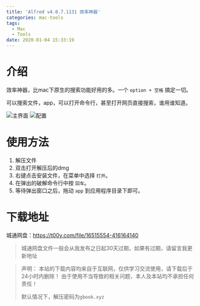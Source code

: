 ```yaml
---
title: 'Alfred v4.0.7.1131 效率神器'
categories: mac-tools
tags:
  - Mac
  - Tools
date: 2020-01-04 15:33:19
---
```

# 介绍
效率神器，比mac下原生的搜索功能好用的多。一个 `option + 空格` 搞定一切。

可以搜索文件，app，可以打开命令行，甚至打开网页直接搜索，谁用谁知道。

![主界面](https://i.loli.net/2020/01/04/glhOW9c7FtP8H6L.jpg)
![配置](https://i.loli.net/2020/01/04/xHJBqEcpTQuP8Lw.jpg)


# 使用方法
1. 解压文件
2. 双击打开解压后的dmg
3. 右键点击安装文件，在菜单中选择 `打开`。
4. 在弹出的破解命令行中按 `回车`。
5. 等待弹出窗口之后，拖动 `app` 到应用程序目录下即可。

# 下载地址
城通网盘：https://t00y.com/file/16515554-416164140
> 城通网盘文件一般会从我发布之日起30天过期，如果有过期，请留言我更新地址


> 声明：
> 本站的下载内容均来自于互联网，仅供学习交流使用，请下载后于24小时内删除！
> 由于使用不当导致的相关问题，本人及本站均不承担任何责任！
>
> 默认情况下，解压密码为`gbook.xyz`